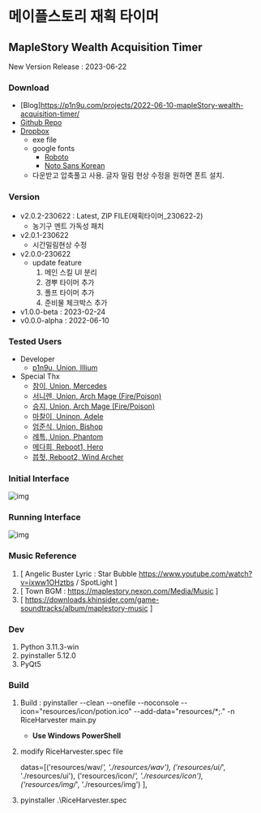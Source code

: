 # 메이플스토리 재획 타이머

## MapleStory Wealth Acquisition Timer

New Version Release : 2023-06-22

### Download

- [Blog]https://p1n9u.com/projects/2022-06-10-mapleStory-wealth-acquisition-timer/
- [Github Repo](https://github.com/p1n9u/MapleStory-Wealth-Acquisition-Timer)
- [Dropbox](https://www.dropbox.com/scl/fi/o3dsqfcbhxc4zwenzq32v/_230622-2.zip?dl=0&rlkey=b10lnhk4julwkf63ju8o58w88)  
    - exe file  
    - google fonts  
        - [Roboto](https://fonts.google.com/specimen/Roboto)  
        - [Noto Sans Korean](https://fonts.google.com/noto/specimen/Noto+Sans+KR)  
    - 다운받고 압축풀고 사용. 글자 밀림 현상 수정을 원하면 폰트 설치.  

### Version

- v2.0.2-230622 : Latest, ZIP FILE(재획타이머_230622-2)
    - 농기구 멘트 가독성 패치
- v2.0.1-230622
    - 시간밀림현상 수정
- v2.0.0-230622
    - update feature
        1. 메인 스킬 UI 분리
        2. 경뿌 타이머 추가
        3. 폴프 타이머 추가
        4. 준비물 체크박스 추가
- v1.0.0-beta : 2023-02-24
- v0.0.0-alpha : 2022-06-10

### Tested Users

- Developer
    - [p1n9u, Union, Illium](https://maple.gg/u/p1n9u)
- Special Thx
    - [참이, Union, Mercedes](https://maple.gg/u/%EC%B0%B8%EC%9D%B4)
    - [서니렌, Union, Arch Mage (Fire/Poison)](https://maple.gg/u/%EC%84%9C%EB%8B%88%EB%A0%8C)
    - [승지, Union, Arch Mage (Fire/Poison)](https://maple.gg/u/%EC%8A%B9%EC%A7%80)
    - [마찰이, Uninon, Adele](https://maple.gg/u/%EB%A7%88%EC%B0%B0%EC%9D%B4)
    - [엄준식, Union, Bishop](https://maple.gg/u/%EC%97%84%EC%A4%80%EC%8B%9D)
    - [례특, Union, Phantom](https://maple.gg/u/%EB%A1%80%ED%8A%B9)
    - [메다희, Reboot1, Hero](https://maple.gg/u/%EB%A9%94%EB%8B%A4%ED%9D%AC)
    - [븝헛, Reboot2, Wind Archer](https://maple.gg/u/%EB%B8%9D%ED%97%9B)

### Initial Interface

![img](/assets/img/projects/2022-06-10-mapleStory-wealth-acquisition-timer/i_interface.png)

### Running Interface

![img](/assets/img/projects/2022-06-10-mapleStory-wealth-acquisition-timer/r_interface.png)


### Music Reference

1. [ Angelic Buster Lyric : Star Bubble https://www.youtube.com/watch?v=ixww1OHztbs / SpotLight ]
2. [ Town BGM : https://maplestory.nexon.com/Media/Music ]
3. [ https://downloads.khinsider.com/game-soundtracks/album/maplestory-music ]


### Dev

1. Python 3.11.3-win
2. pyinstaller 5.12.0
3. PyQt5


### Build

1. Build : pyinstaller --clean --onefile --noconsole --icon="resources/icon/potion.ico" --add-data="resources/\*;." -n RiceHarvester main.py

    - **Use Windows PowerShell**

2. modify RiceHarvester.spec file

    datas=[('resources/wav/*', './resources/wav'),
    ('resources/ui/*', './resources/ui'),
    ('resources/icon/*', './resources/icon'),
    ('resources/img/*', './resources/img')
    ],

3. pyinstaller .\RiceHarvester.spec
